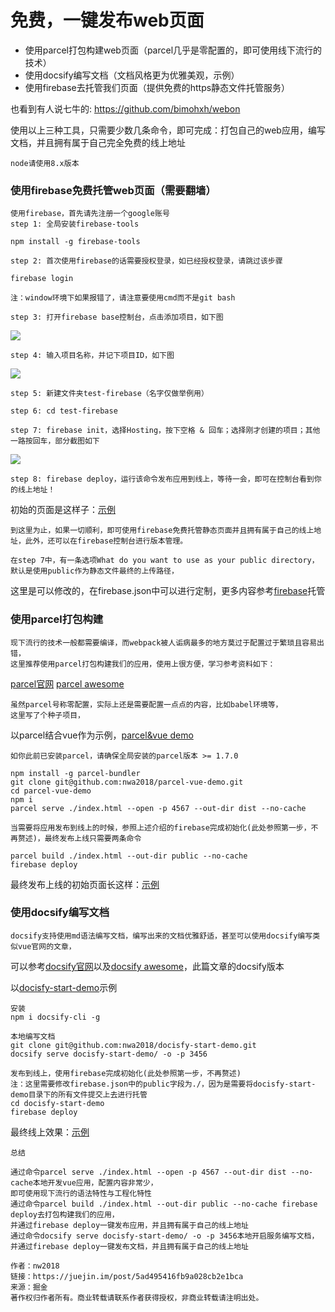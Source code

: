 # 免费，一键发布web页面

* 使用parcel打包构建web页面（parcel几乎是零配置的，即可使用线下流行的技术）
* 使用docsify编写文档（文档风格更为优雅美观，示例）
* 使用firebase去托管我们页面（提供免费的https静态文件托管服务）

也看到有人说七牛的: https://github.com/bimohxh/webon

使用以上三种工具，只需要少数几条命令，即可完成：打包自己的web应用，编写文档，并且拥有属于自己完全免费的线上地址
```
node请使用8.x版本
```

### 使用firebase免费托管web页面（需要翻墙）
```
使用firebase，首先请先注册一个google账号
step 1: 全局安装firebase-tools

npm install -g firebase-tools

step 2: 首次使用firebase的话需要授权登录，如已经授权登录，请跳过该步骤

firebase login

注：window环境下如果报错了，请注意要使用cmd而不是git bash

step 3: 打开firebase base控制台，点击添加项目，如下图
```
![](https://user-gold-cdn.xitu.io/2018/4/16/162ce6723d3b984a?imageView2/0/w/1280/h/960/format/webp/ignore-error/1)
```
step 4: 输入项目名称，并记下项目ID，如下图
```
![](https://user-gold-cdn.xitu.io/2018/4/16/162ce67240fd2be8?imageView2/0/w/1280/h/960/format/webp/ignore-error/1)
```
step 5: 新建文件夹test-firebase（名字仅做举例用）

step 6: cd test-firebase

step 7: firebase init，选择Hosting，按下空格 & 回车；选择刚才创建的项目；其他一路按回车，部分截图如下
```
![](https://user-gold-cdn.xitu.io/2018/4/16/162ce67240a88939?imageView2/0/w/1280/h/960/format/webp/ignore-error/1)
```
step 8: firebase deploy，运行该命令发布应用到线上，等待一会，即可在控制台看到你的线上地址！
```
初始的页面是这样子：[示例](https://link.juejin.im/?target=https%3A%2F%2Ftestpwa-9948b.firebaseapp.com%2F)
```
到这里为止，如果一切顺利，即可使用firebase免费托管静态页面并且拥有属于自己的线上地址，此外，还可以在firebase控制台进行版本管理。

在step 7中，有一条选项What do you want to use as your public directory，默认是使用public作为静态文件最终的上传路径，
```
这里是可以修改的，在firebase.json中可以进行定制，更多内容参考[firebase](https://firebase.google.com/docs/hosting/?hl=zh-cn)托管

### 使用parcel打包构建
```
现下流行的技术一般都需要编译，而webpack被人诟病最多的地方莫过于配置过于繁琐且容易出错，
这里推荐使用parcel打包构建我们的应用，使用上很方便，学习参考资料如下：
```
[parcel官网](https://link.juejin.im/?target=https%3A%2F%2Fparceljs.org%2F)
[parcel awesome](https://link.juejin.im/?target=https%3A%2F%2Fgithub.com%2Fparcel-bundler%2Fawesome-parcel)
```
虽然parcel号称零配置，实际上还是需要配置一点点的内容，比如babel环境等，
这里写了个种子项目，
```
以parcel结合vue作为示例，[parcel&vue demo](https://link.juejin.im/?target=https%3A%2F%2Fgithub.com%2Fnwa2018%2Fparcel-vue-demo)
```
如你此前已安装parcel，请确保全局安装的parcel版本 >= 1.7.0

npm install -g parcel-bundler
git clone git@github.com:nwa2018/parcel-vue-demo.git
cd parcel-vue-demo
npm i
parcel serve ./index.html --open -p 4567 --out-dir dist --no-cache

当需要将应用发布到线上的时候，参照上述介绍的firebase完成初始化(此处参照第一步，不再赘述)，最终发布上线只需要两条命令

parcel build ./index.html --out-dir public --no-cache
firebase deploy
```
最终发布上线的初始页面长这样：[示例](https://link.juejin.im/?target=https%3A%2F%2Ftestpwa2.firebaseapp.com%2F)


### 使用docsify编写文档
```
docsify支持使用md语法编写文档，编写出来的文档优雅舒适，甚至可以使用docsify编写类似vue官网的文章，
```
可以参考[docsify官网](https://link.juejin.im/?target=https%3A%2F%2Fdocsify.js.org%2F%23%2F)以及[docsify awesome](https://link.juejin.im/?target=https%3A%2F%2Fgithub.com%2FQingWei-Li%2Fawesome-docsify)，此篇文章的docsify版本


以[docisfy-start-demo](https://link.juejin.im/?target=https%3A%2F%2Fgithub.com%2Fnwa2018%2Fdocisfy-start-demo)示例
```
安装
npm i docsify-cli -g

本地编写文档
git clone git@github.com:nwa2018/docisfy-start-demo.git
docsify serve docisfy-start-demo/ -o -p 3456

发布到线上，使用firebase完成初始化(此处参照第一步，不再赘述)
注：这里需要修改firebase.json中的public字段为./，因为是需要将docisfy-start-demo目录下的所有文件提交上去进行托管
cd docisfy-start-demo
firebase deploy
```
最终线上效果：[示例](https://link.juejin.im/?target=https%3A%2F%2Fdoci-9c4bb.firebaseapp.com%2F%23%2F)
```
总结

通过命令parcel serve ./index.html --open -p 4567 --out-dir dist --no-cache本地开发vue应用，配置内容非常少，
即可使用现下流行的语法特性与工程化特性
通过命令parcel build ./index.html --out-dir public --no-cache firebase deploy去打包构建我们的应用，
并通过firebase deploy一键发布应用，并且拥有属于自己的线上地址
通过命令docsify serve docisfy-start-demo/ -o -p 3456本地开启服务编写文档，
并通过firebase deploy一键发布文档，并且拥有属于自己的线上地址

作者：nw2018
链接：https://juejin.im/post/5ad495416fb9a028cb2e1bca
来源：掘金
著作权归作者所有。商业转载请联系作者获得授权，非商业转载请注明出处。
```
